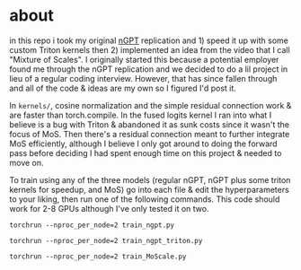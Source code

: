 # about
in this repo i took my original [nGPT](https://github.com/evintunador/nGPT) replication and 1) speed it up with some custom Triton kernels then 2) implemented an idea from the video that I call "Mixture of Scales". I originally started this because a potential employer found me through the nGPT replication and we decided to do a lil project in lieu of a regular coding interview. However, that has since fallen through and all of the code & ideas are my own so I figured I'd post it.

In `kernels/`, cosine normalization and the simple residual connection work & are faster than torch.compile. In the fused logits kernel I ran into what I believe is a bug with Triton & abandoned it as sunk costs since it wasn't the focus of MoS. Then there's a residual connection meant to further integrate MoS efficiently, although I believe I only got around to doing the forward pass before deciding I had spent enough time on this project & needed to move on.

To train using any of the three models (regular nGPT, nGPT plus some triton kernels for speedup, and MoS) go into each file & edit the hyperparameters to your liking, then run one of the following commands. This code should work for 2-8 GPUs although I've only tested it on two. 
```
torchrun --nproc_per_node=2 train_ngpt.py
```
```
torchrun --nproc_per_node=2 train_ngpt_triton.py
```
```
torchrun --nproc_per_node=2 train_MoScale.py
```
